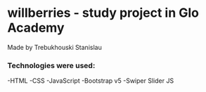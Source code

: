 # willberries - study project in Glo Academy
Made by Trebukhouski Stanislau
### Technologies were used:
-HTML
-CSS
-JavaScript
-Bootstrap v5
-Swiper Slider JS 
